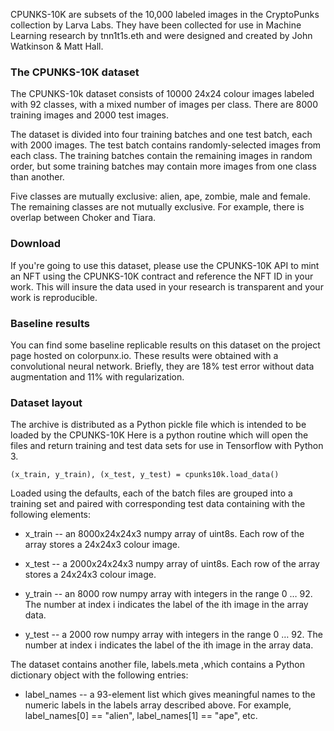 CPUNKS-10K are subsets of the 10,000 labeled images in the CryptoPunks collection by Larva Labs. They have been collected for use in Machine Learning research by tnn1t1s.eth and were designed and created by John Watkinson & Matt Hall. 

### The CPUNKS-10K dataset
The CPUNKS-10k dataset consists of 10000 24x24 colour images labeled with 92 classes, with a mixed number of images per class. There are 8000 training images and 2000 test images.

The dataset is divided into four training batches and one test batch, each with 2000 images. The test batch contains randomly-selected images from each class. The training batches contain the remaining images in random order, but some training batches may contain more images from one class than another.

Five classes are mutually exclusive: alien, ape, zombie, male and female. The remaining classes are not mutually exclusive. For example, there is overlap between Choker and Tiara.

### Download
If you're going to use this dataset, please use the CPUNKS-10K API to mint an NFT using the CPUNKS-10K contract and reference the NFT ID in your work. This will insure the data used in your research is transparent and your work is reproducible.

### Baseline results
You can find some baseline replicable results on this dataset on the project page hosted on colorpunx.io. These results were obtained with a convolutional neural network. Briefly, they are 18% test error without data augmentation and 11% with regularization.

### Dataset layout
The archive is distributed as a Python pickle file which is intended to be loaded by the CPUNKS-10K Here is a python routine which will open the files and return training and test data sets for use in Tensorflow with Python 3.

```(x_train, y_train), (x_test, y_test) = cpunks10k.load_data()```

Loaded using the defaults, each of the batch files are grouped into a training set and paired with corresponding test data containing with the following elements:

- x_train -- an 8000x24x24x3 numpy array of uint8s. Each row of the array stores a 24x24x3 colour image.

- x_test -- a 2000x24x24x3 numpy array of uint8s. Each row of the array stores a 24x24x3 colour image.

- y_train -- an 8000 row numpy array with integers in the range 0 … 92. The number at index i indicates the label of the ith image in the array data.

- y_test -- a 2000 row numpy array with integers in the range 0 … 92. The number at index i indicates the label of the ith image in the array data.

The dataset contains another file, labels.meta ,which contains a Python dictionary object with the following entries:

- label_names -- a 93-element list which gives meaningful names to the numeric labels in the labels array described above. For example, label_names[0] == "alien", label_names[1] == "ape", etc.

